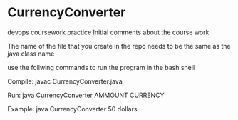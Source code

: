 # CurrencyConverter
devops coursework practice
Initial comments about the course work 

The name of the file that you create in the repo needs to be the same as the java class name 

use the follwing commands to run the program in the bash shell

Compile:	javac CurrencyConverter.java 

Run:		java CurrencyConverter AMMOUNT CURRENCY 

Example:	java CurrencyConverter 50 dollars
